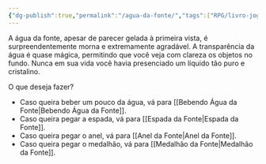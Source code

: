 ```yaml
---
{"dg-publish":true,"permalink":"/agua-da-fonte/","tags":["RPG/livro-jogo/Aasthar/story-points"],"created":"2024-12-24T17:37:23.820-05:00","updated":"2025-01-26T19:05:37.016-05:00"}
---
```



A água da fonte, apesar de parecer gelada à primeira vista, é surpreendentemente morna e extremamente agradável. A transparência da água é quase mágica, permitindo que você veja com clareza os objetos no fundo. Nunca em sua vida você havia presenciado um líquido tão puro e cristalino.

O que deseja fazer?

- Caso queira beber um pouco da água, vá para [[Bebendo Água da Fonte\|Bebendo Água da Fonte]].
- Caso queira pegar a espada, vá para [[Espada da Fonte\|Espada da Fonte]].
- Caso queira pegar o anel, vá para [[Anel da Fonte\|Anel da Fonte]].
- Caso queira pegar o medalhão, vá para [[Medalhão da Fonte\|Medalhão da Fonte]].
